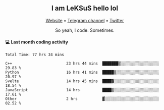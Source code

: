 <h2 align="center">I am LeKSuS hello lol</h2>
<div align="center">
  <a href="https://leksus.net">Website</a> •
  <a href="https://t.me/leksus_was_here">Telegram channel</a> •
  <a href="https://twitter.com/___LeKSuS___">Twitter</a>
</div>
<p align="center">So yeah, I code. Sometimes.</p>

#### :computer: Last month coding activity
<!--START_SECTION:waka-->

```text
Total Time: 77 hrs 34 mins

C++                        23 hrs 44 mins  ███████▒░░░░░░░░░░░░░░░░░   29.83 %
Python                     16 hrs 41 mins  █████▒░░░░░░░░░░░░░░░░░░░   20.97 %
Svelte                     14 hrs 45 mins  ████▓░░░░░░░░░░░░░░░░░░░░   18.54 %
JavaScript                 14 hrs          ████▒░░░░░░░░░░░░░░░░░░░░   17.61 %
Other                      2 hrs           ▓░░░░░░░░░░░░░░░░░░░░░░░░   02.52 %
```

<!--END_SECTION:waka-->
